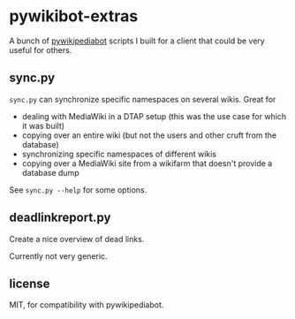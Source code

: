 pywikibot-extras
================

A bunch of [pywikipediabot](http://www.mediawiki.org/wiki/Manual:Pywikipediabot) scripts I built for a client that could be
very useful for others.


sync.py 
-------

`sync.py` can synchronize specific namespaces on several wikis. Great for 
* dealing with MediaWiki in a DTAP setup (this was the use case for which it was built)
* copying over an entire wiki (but not the users and other cruft from the database)
* synchronizing specific namespaces of different wikis
* copying over a MediaWiki site from a wikifarm that doesn't provide a database dump

See `sync.py --help` for some options.



deadlinkreport.py
-----------------

Create a nice overview of dead links.

Currently not very generic.


license
-------

MIT, for compatibility with pywikipediabot.
